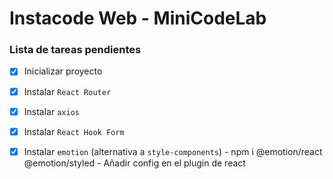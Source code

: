 # Instacode Web - MiniCodeLab

### Lista de tareas pendientes

- [x] Inicializar proyecto
- [x] Instalar `React Router` 
- [x] Instalar `axios`
- [x] Instalar `React Hook Form`
- [x] Instalar `emotion` (alternativa a `style-components`)
          - npm i @emotion/react @emotion/styled
          - Añadir config en el plugin de react

